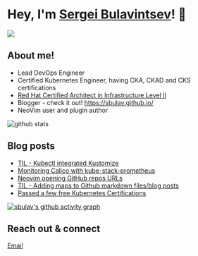 # Hey, I'm <a href="https://www.linkedin.com/in/sergei-bulavintsev-3001ba45/" target="_blank">Sergei Bulavintsev</a>! 👋

<a href= "https://www.linkedin.com/in/sergei-bulavintsev-3001ba45/"><img src="https://img.icons8.com/nolan/50/linkedin.png"/></a>

## About me!

* Lead DevOps Engineer
* Certified Kubernetes Engineer, having CKA, CKAD and CKS certifications
* <a href="https://rhtapps.redhat.com/verify?certId=160-186-458">Red Hat Certified Architect in Infrastructure Level II</a>
* Blogger - check it out! <a href="https://sbulav.github.com/">https://sbulav.github.io/</a>
* NeoVim user and plugin author

<img src="https://github-readme-stats.vercel.app/api/?username=sbulav&show_icons=true&count_private=true&title_color=fffffff&icon_color=000000&text_color=000000" alt="github stats"/>

## Blog posts
<!-- BLOG-POST-LIST:START -->
- [TIL - Kubectl integrated Kustomize](https://sbulav.github.io/til/kubernetes/til-kubectl-integrated-kustomize/)
- [Monitoring Calico with kube-stack-prometheus](https://sbulav.github.io/kubernetes/monitoring-calico-kube-stack-prometheus/)
- [Neovim opening GitHub repos URLs](https://sbulav.github.io/vim/neovim-opening-github-repos/)
- [TIL - Adding maps to Github markdown files/blog posts](https://sbulav.github.io/til/til-adding-maps-to-github-markdown/)
- [Passed a few free Kubernetes Certifications](https://sbulav.github.io/certifications/passed-few-free-kubernetes-certifications/)
<!-- BLOG-POST-LIST:END -->

[![sbulav's github activity graph](https://activity-graph.herokuapp.com/graph?username=sbulav&bg_color=000000&color=932092&line=932092&point=932092&area=true&hide_border=true)](https://github.com/sbulav?tab=repositories)


## Reach out & connect

[Email](mailto:sergey.bulavintsev@gmail.com)
